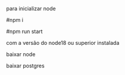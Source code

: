 para inicializar node

#npm i

#npm run start

com a versão do node18 ou superior instalada

baixar node

baixar postgres
